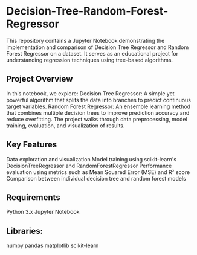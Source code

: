 # Decision-Tree-Random-Forest-Regressor

This repository contains a Jupyter Notebook demonstrating the implementation and comparison of Decision Tree Regressor and Random Forest Regressor on a dataset. It serves as an educational project for understanding regression techniques using tree-based algorithms.

## Project Overview
In this notebook, we explore:
Decision Tree Regressor: A simple yet powerful algorithm that splits the data into branches to predict continuous target variables.
Random Forest Regressor: An ensemble learning method that combines multiple decision trees to improve prediction accuracy and reduce overfitting.
The project walks through data preprocessing, model training, evaluation, and visualization of results.

## Key Features
Data exploration and visualization
Model training using scikit-learn's DecisionTreeRegressor and RandomForestRegressor
Performance evaluation using metrics such as Mean Squared Error (MSE) and R² score
Comparison between individual decision tree and random forest models

## Requirements
Python 3.x
Jupyter Notebook

## Libraries:
numpy
pandas
matplotlib
scikit-learn

